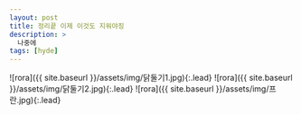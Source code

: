```yaml
---
layout: post
title: 정리끝 이제 이것도 지워야징
description: >
  나중에
tags: [hyde]
---
```

![rora]({{ site.baseurl }}/assets/img/닭둘기1.jpg){:.lead}
![rora]({{ site.baseurl }}/assets/img/닭둘기2.jpg){:.lead}
![rora]({{ site.baseurl }}/assets/img/프란.jpg){:.lead}
